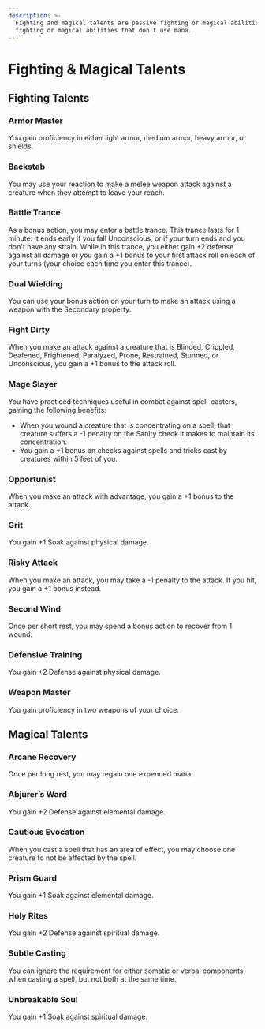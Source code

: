 ```yaml
---
description: >-
  Fighting and magical talents are passive fighting or magical abilities, or
  fighting or magical abilities that don't use mana.
---
```


# Fighting & Magical Talents

## Fighting Talents

### Armor Master

You gain proficiency in either light armor, medium armor, heavy armor, or shields.

### Backstab

You may use your reaction to make a melee weapon attack against a creature when they attempt to leave your reach.

### Battle Trance

As a bonus action, you may enter a battle trance. This trance lasts for 1 minute. It ends early if you fall Unconscious, or if your turn ends and you don't have any strain. While in this trance, you either gain +2 defense against all damage or you gain a +1 bonus to your first attack roll on each of your turns \(your choice each time you enter this trance\).

### Dual Wielding

You can use your bonus action on your turn to make an attack using a weapon with the Secondary property.

### Fight Dirty

When you make an attack against a creature that is Blinded, Crippled, Deafened, Frightened, Paralyzed, Prone, Restrained, Stunned, or Unconscious, you gain a +1 bonus to the attack roll.

### Mage Slayer

You have practiced techniques useful in combat against spell-casters, gaining the following benefits:

* When you wound a creature that is concentrating on a spell, that creature suffers a -1 penalty on the Sanity check it makes to maintain its concentration.
* You gain a +1 bonus on checks against spells and tricks cast by creatures within 5 feet of you.

### Opportunist

When you make an attack with advantage, you gain a +1 bonus to the attack.

### Grit

You gain +1 Soak against physical damage.

### Risky Attack

When you make an attack, you may take a -1 penalty to the attack. If you hit, you gain a +1 bonus instead.

### Second Wind

Once per short rest, you may spend a bonus action to recover from 1 wound.

### Defensive Training

You gain +2 Defense against physical damage.

### Weapon Master

You gain proficiency in two weapons of your choice.

## Magical Talents

### Arcane Recovery

Once per long rest, you may regain one expended mana.

### Abjurer’s Ward

You gain +2 Defense against elemental damage.

### Cautious Evocation

When you cast a spell that has an area of effect, you may choose one creature to not be affected by the spell.

### Prism Guard

You gain +1 Soak against elemental damage.

### Holy Rites

You gain +2 Defense against spiritual damage.

### Subtle Casting

You can ignore the requirement for either somatic or verbal components when casting a spell, but not both at the same time.

### Unbreakable Soul

You gain +1 Soak against spiritual damage.


